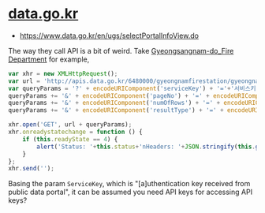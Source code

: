 # [data.go.kr](https://www.data.go.kr/en/index.do)

* <https://www.data.go.kr/en/ugs/selectPortalInfoView.do>

The way they call API is a bit of weird. Take [Gyeongsangnam-do_Fire Department](https://www.data.go.kr/en/data/15062569/openapi.do) for example,

```js
var xhr = new XMLHttpRequest();
var url = 'http://apis.data.go.kr/6480000/gyeongnamfirestation/gyeongnamfirestationList'; /*URL*/
var queryParams = '?' + encodeURIComponent('serviceKey') + '='+'서비스키'; /*Service Key*/
queryParams += '&' + encodeURIComponent('pageNo') + '=' + encodeURIComponent('1'); /**/
queryParams += '&' + encodeURIComponent('numOfRows') + '=' + encodeURIComponent('10'); /**/
queryParams += '&' + encodeURIComponent('resultType') + '=' + encodeURIComponent('json'); /**/

xhr.open('GET', url + queryParams);
xhr.onreadystatechange = function () {
    if (this.readyState == 4) {
        alert('Status: '+this.status+'nHeaders: '+JSON.stringify(this.getAllResponseHeaders())+'nBody: '+this.responseText);
    }
};
xhr.send('');
```

Basing the param `ServiceKey`, which is "[a]uthentication key received from public data portal", it can be assumed you need API keys for accessing API keys?
